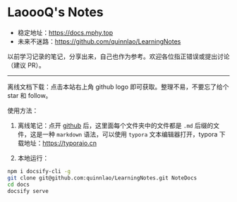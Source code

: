 # LaoooQ's Notes

- 稳定地址：https://docs.mphy.top
- 未来不迷路：https://github.com/quinnlao/LearningNotes

以前学习记录的笔记，分享出来，自己也作为参考。欢迎各位指正错误或提出讨论（建议 PR）。

---

离线文档下载：点击本站右上角 github logo 即可获取。整理不易，不要忘了给个 star 和 follow。

使用方法：

1. 离线笔记：点开 [github](https://github.com/quinnlao/LearningNotes.git) 后，这里面每个文件夹中的文件都是 `.md` 后缀的文件，这是一种 `markdown` 语法，可以使用 `typora` 文本编辑器打开，typora 下载地址：https://typoraio.cn

2. 本地运行：

  ```bash
  npm i docsify-cli -g
  git clone git@github.com:quinnlao/LearningNotes.git NoteDocs
  cd docs
  docsify serve
  ```